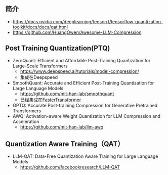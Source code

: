 
## 简介

- https://docs.nvidia.com/deeplearning/tensorrt/tensorflow-quantization-toolkit/docs/docs/qat.html
- https://github.com/HuangOwen/Awesome-LLM-Compression



## Post Training Quantization(PTQ)

- ZeroQuant: Efficient and Affordable Post-Training Quantization for Large-Scale Transformers
  - https://www.deepspeed.ai/tutorials/model-compression/
  - 集成在Deepspeed
- SmoothQuant: Accurate and Efficient Post-Training Quantization for Large Language Models
  - https://github.com/mit-han-lab/smoothquant
  - 已经集成在[FasterTransformer](https://github.com/NVIDIA/FasterTransformer)
- GPTQ: Accurate Post-training Compression for Generative Pretrained Transformers
- AWQ: Activation-aware Weight Quantization for LLM Compression and Acceleration
  - https://github.com/mit-han-lab/llm-awq

## Quantization Aware Training（QAT）

- LLM-QAT: Data-Free Quantization Aware Training for Large Language Models
  - https://github.com/facebookresearch/LLM-QAT


